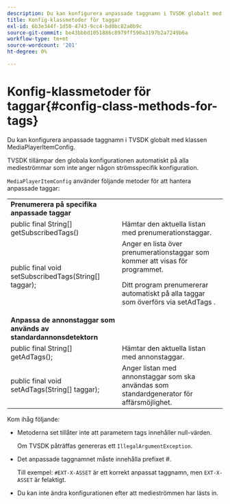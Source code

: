 ```yaml
---
description: Du kan konfigurera anpassade taggnamn i TVSDK globalt med klassen MediaPlayerItemConfig.
title: Konfig-klassmetoder för taggar
exl-id: 6b3e344f-1d50-4743-9cc4-bd0bc82a0b9c
source-git-commit: be43bbbd1051886c8979ff590a3197b2a7249b6a
workflow-type: tm+mt
source-wordcount: '201'
ht-degree: 0%

---
```


# Konfig-klassmetoder för taggar{#config-class-methods-for-tags}

Du kan konfigurera anpassade taggnamn i TVSDK globalt med klassen MediaPlayerItemConfig.

TVSDK tillämpar den globala konfigurationen automatiskt på alla medieströmmar som inte anger någon strömsspecifik konfiguration.

`MediaPlayerItemConfig` använder följande metoder för att hantera anpassade taggar:

<table id="table_B37A6C75270D47BC99258F2884AD6905"> 
 <tbody> 
  <tr> 
   <td colname="col1"> <b>Prenumerera på specifika anpassade taggar</b> </td> 
   <td colname="col2"> </td> 
  </tr> 
  <tr> 
   <td colname="col1"> <span class="codeph"> public final String[] getSubscribedTags() </span> </td> 
   <td colname="col2"> Hämtar den aktuella listan med prenumerationstaggar. </td> 
  </tr> 
  <tr> 
   <td colname="col1"> <span class="codeph"> public final void setSubscribedTags(String[] taggar); </span> </td> 
   <td colname="col2"> Anger en lista över prenumerationstaggar som kommer att visas för programmet. <p>Ditt program prenumererar automatiskt på alla taggar som överförs via <span class="codeph"> setAdTags </span>. </p> </td> 
  </tr> 
  <tr> 
   <td colname="col1"> <b>Anpassa de annonstaggar som används av standardannonsdetektorn</b> </td> 
   <td colname="col2"> </td> 
  </tr> 
  <tr> 
   <td colname="col1"> <span class="codeph"> public final String[] getAdTags(); </span> </td> 
   <td colname="col2"> Hämtar den aktuella listan med annonstaggar. </td> 
  </tr> 
  <tr> 
   <td colname="col1"> <span class="codeph"> public final void setAdTags(String[] taggar); </span> </td> 
   <td colname="col2"> Anger listan med annonstaggar som ska användas som standardgenerator för affärsmöjlighet. </td> 
  </tr> 
 </tbody> 
</table>

Kom ihåg följande:

* Metoderna set tillåter inte att parametern tags innehåller null-värden.

   Om TVSDK påträffas genereras ett `IllegalArgumentException`.
* Det anpassade taggnamnet måste innehålla prefixet #.

   Till exempel: `#EXT-X-ASSET` är ett korrekt anpassat taggnamn, men `EXT-X-ASSET` är felaktigt.
* Du kan inte ändra konfigurationen efter att medieströmmen har lästs in.
